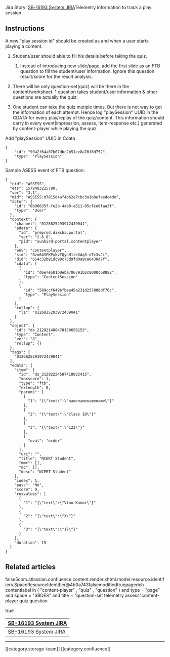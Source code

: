 Jira Story: [SB-16193 System JIRA](https:///browse/SB-16193)Telemetry information to track a play session




## Instructions
A new "play session id" should be created as and when a user starts playing a content.


1. Student/user should able to fill his details before taking the quiz.
    1. Instead of introducing new slide/page, add the first slide as an FTB question to fill the student/user information. Ignore this question result/score for the result analysis.

    
1. There will be only question-set(quiz) will be there in the content/worksheet. 1 question takes student/user information & other questions are actually the quiz.
1. One student can take the quiz mutiple times. But there is not way to get the information of each attempt. Hence log "playSession" UUID in the CDATA for every play/replay of the quiz/content. This information should carry in every event(impression, assess, item-response etc.) generated by content-player while playing the quiz. 



Add "playSession" UUID in Cdata


```
{
    "id": "9942f64a07b07dbc2b51ee8a70f8d752",
	"type": "PlaySession"
}
```


Sample ASESS event of FTB question:


```
{
  "eid": "ASSESS",
  "ets": 1578483225790,
  "ver": "3.1",
  "mid": "ASSESS:07815d4af4b62e7cbc3a1b8efeede4de",
  "actor": {
    "id": "0b96635f-fe2b-4ab0-a511-05cfce8faa3f",
    "type": "User"
  },
  "context": {
    "channel": "0126825293972439041",
    "pdata": {
      "id": "preprod.diksha.portal",
      "ver": "2.6.0",
      "pid": "sunbird-portal.contentplayer"
    },
    "env": "contentplayer",
    "sid": "Bzo64SEKPxkvTQynH1teGAq3-oTc3vJi",
    "did": "654c32b91dc90c73d9fd0a9ca0430d7f",
    "cdata": [
      {
        "id": "d6e7e501b0eba706791b2c8000c68882",
        "type": "ContentSession"
      },
      {
        "id": "589ccf649bfbea45a231d237888df76c",
        "type": "PlaySession"
      }
    ],
    "rollup": {
      "l1": "0126825293972439041"
    }
  },
  "object": {
    "id": "do_212921488478150656153",
    "type": "Content",
    "ver": "8",
    "rollup": {}
  },
  "tags": [
    "0126825293972439041"
  ],
  "edata": {
    "item": {
      "id": "do_21292224507410022415",
      "maxscore": 1,
      "type": "ftb",
      "exlength": 0,
      "params": [
        {
          "1": "{\"text\":\"namenamenamename\"}"
        },
        {
          "2": "{\"text\":\"class 10\"}"
        },
        {
          "3": "{\"text\":\"123\"}"
        },
        {
          "eval": "order"
        }
      ],
      "uri": "",
      "title": "NCERT Student",
      "mmc": [],
      "mc": [],
      "desc": "NCERT Student"
    },
    "index": 1,
    "pass": "No",
    "score": 0,
    "resvalues": [
      {
        "1": "{\"text\":\"Vinu Kumar\"}"
      },
      {
        "2": "{\"text\":\"X\"}"
      },
      {
        "3": "{\"text\":\"17\"}"
      }
    ],
    "duration": 19
  }
}
```





## Related articles
false5com.atlassian.confluence.content.render.xhtml.model.resource.identifiers.SpaceResourceIdentifier@4b0a743falsemodifiedtruepagerich contentlabel in ( "content-player" , "quiz" , "question" ) and type = "page" and space = "SBDES" and title ~ "question-set telemetry assess"content-player quiz question





true



| [SB-16193 System JIRA](https:///browse/SB-16193) | 
|  --- | 
| [SB-16193 System JIRA](https:///browse/SB-16193) | 







*****

[[category.storage-team]] 
[[category.confluence]] 
